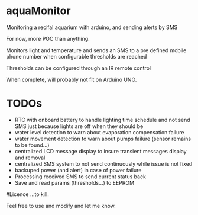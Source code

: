# aquaMonitor
Monitoring a recifal aquarium with arduino, and sending alerts by SMS

For now, more POC than anything.

Monitors light and temperature and sends an SMS to a pre defined mobile phone number when configurable thresholds are reached

Thresholds can be configured through an IR remote control

When complete, will probably not fit on Arduino UNO.

# TODOs
* RTC with onboard battery to handle lighting time schedule and not send SMS just because lights are off when they should be
* water level detection to warn about evaporation compensation failure
* water movement detection to warn about pumps failure (sensor remains to be found...) 
* centralized LCD message display to insure transient messages display and removal
* centralized SMS system to not send continuously while issue is not fixed
* backuped power (and alert) in case of power failure
* Processing received SMS to send current status back
* Save and read params (thresholds...) to EEPROM


#Licence
...to kill.

Feel free to use and modify and let me know.
